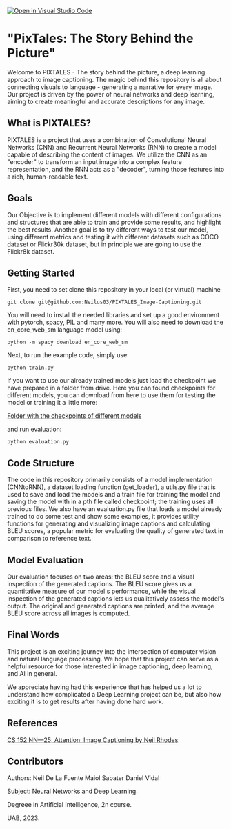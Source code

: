 [![Open in Visual Studio Code](https://classroom.github.com/assets/open-in-vscode-718a45dd9cf7e7f842a935f5ebbe5719a5e09af4491e668f4dbf3b35d5cca122.svg)](https://classroom.github.com/online_ide?assignment_repo_id=11110514&assignment_repo_type=AssignmentRepo)

# "PixTales: The Story Behind the Picture"

Welcome to PIXTALES - The story behind the picture, a deep learning approach to image captioning. The magic behind this repository is all about connecting visuals to language - generating a narrative for every image. Our project is driven by the power of neural networks and deep learning, aiming to create meaningful and accurate descriptions for any image. 

## What is PIXTALES?

PIXTALES is a project that uses a combination of Convolutional Neural Networks (CNN) and Recurrent Neural Networks (RNN) to create a model capable of describing the content of images. We utilize the CNN as an "encoder" to transform an input image into a complex feature representation, and the RNN acts as a "decoder", turning those features into a rich, human-readable text. 

## Goals

Our Objective is to implement different models with different configurations and structures that are able to train and provide some results, and highlight the best results. Another goal is to try different ways to test our model, using different metrics and testing it with different datasets such as COCO dataset or Flickr30k dataset, but in principle we are going to use the Flickr8k dataset.

## Getting Started

First, you need to set clone this repository in your local (or virtual) machine

```
git clone git@github.com:Neilus03/PIXTALES_Image-Captioning.git
```

You will need to install the needed libraries and set up a good environment with pytorch, spacy, PIL and many more. You will also need to download the en_core_web_sm language model using:

```
python -m spacy download en_core_web_sm
```

Next, to run the example code, simply use:

```
python train.py
```
If you want to use our already trained models just load the checkpoint we have prepared in a folder from drive. Here you can found checkpoints for different models, you can download from here to use them for testing the model or training it a little more:

[Folder with the checkpoints of different models](https://drive.google.com/drive/folders/1ada905qZpaIdcILrhixOt4uVA2xHtHzt?usp=sharing)

and run evaluation:

```
python evaluation.py
```
## Code Structure

The code in this repository primarily consists of a model implementation (CNNtoRNN), a dataset loading function (get_loader), a utils.py file that is used to save and load the models and a train file for training the model and saving the model with in a pth file called checkpoint; the training uses all previous files. We also have an evaluation.py file that loads a model already trained to do some test and show some examples, it provides utility functions for generating and visualizing image captions and calculating BLEU scores, a popular metric for evaluating the quality of generated text in comparison to reference text. 

## Model Evaluation

Our evaluation focuses on two areas: the BLEU score and a visual inspection of the generated captions. The BLEU score gives us a quantitative measure of our model's performance, while the visual inspection of the generated captions lets us qualitatively assess the model's output. The original and generated captions are printed, and the average BLEU score across all images is computed.

## Final Words

This project is an exciting journey into the intersection of computer vision and natural language processing. We hope that this project can serve as a helpful resource for those interested in image captioning, deep learning, and AI in general.

We appreciate having had this experience that has helped us a lot to understand how complicated a Deep Learning project can be, but also how exciting it is to get results after having done hard work.

## References
[CS 152 NN—25: Attention: Image Captioning by Neil Rhodes](https://youtu.be/JTXPrjvhLl8)


## Contributors

Authors:
  Neil De La Fuente
  Maiol Sabater
  Daniel Vidal

Subject: Neural Networks and Deep Learning.

Degreee in Artificial Intelligence, 2n course.

UAB, 2023.
